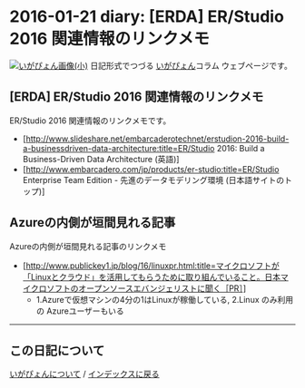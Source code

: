 2016-01-21 diary: [ERDA] ER/Studio 2016 関連情報のリンクメモ
=====================================================================================================
[![いがぴょん画像(小)](https://igapyon.github.io/diary/images/iga200306s.jpg "いがぴょん")](https://igapyon.github.io/diary/memo/memoigapyon.html) 日記形式でつづる [いがぴょん](https://igapyon.github.io/diary/memo/memoigapyon.html)コラム ウェブページです。

## [ERDA] ER/Studio 2016 関連情報のリンクメモ

ER/Studio 2016 関連情報のリンクメモです。
* [http://www.slideshare.net/embarcaderotechnet/erstudion-2016-build-a-businessdriven-data-architecture:title=ER/Studio 2016: Build a Business-Driven Data Architecture (英語)]
* [http://www.embarcadero.com/jp/products/er-studio:title=ER/Studio Enterprise Team Edition - 先進のデータモデリング環境 (日本語サイトのトップ)]


## Azureの内側が垣間見れる記事

Azureの内側が垣間見れる記事のリンクメモ
* [http://www.publickey1.jp/blog/16/linuxpr.html:title=マイクロソフトが「Linuxとクラウド」を活用してもらうために取り組んでいること。日本マイクロソフトのオープンソースエバンジェリストに聞く［PR］]
  * 1.Azureで仮想マシンの4分の1はLinuxが稼働している, 2.Linux のみ利用の Azureユーザーもいる



----------------------------------------------------------------------------------------------------

## この日記について
[いがぴょんについて](http://www.igapyon.jp/igapyon/diary/memo/memoigapyon.html) / [インデックスに戻る](https://igapyon.github.io/diary/idxall.html)
